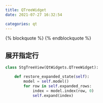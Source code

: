```yaml
---
title: QTreeWidget
date: 2021-07-27 16:32:54

categories: qt
---
```


{% blockquote %}
{% endblockquote %}

## 展开指定行

```python
class StgTreeView(QtWidgets.QTreeWidget):

    def restore_expanded_state(self):
        model = self.model()
        for row in self.expanded_rows:
            index = model.index(row, 0)
            self.expand(index)
```
